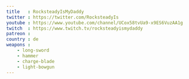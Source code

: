 ```yaml
---
title   : RocksteadyIsMyDaddy
twitter : https://twitter.com/RocksteadyIs
youtube : https://www.youtube.com/channel/UCox58tvUa9-x9ES6VuzAA1g
twitch  : https://www.twitch.tv/rocksteadyismydaddy
patreon :
country : de
weapons :
    - long-sword
    - hammer
    - charge-blade
    - light-bowgun
---
```

